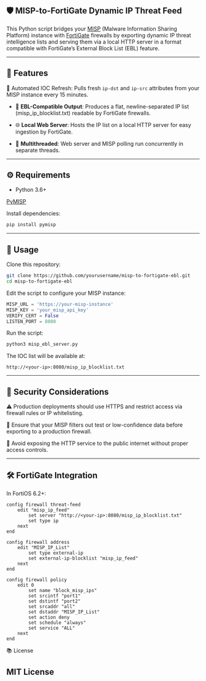 ## 🛡️ MISP-to-FortiGate Dynamic IP Threat Feed
This Python script bridges your [MISP](https://github.com/MISP/MISP) (Malware Information Sharing Platform) instance with [FortiGate](https://www.fortinet.com/products/firewall/fortigate) firewalls by exporting dynamic IP threat intelligence lists and serving them via a local HTTP server in a format compatible with FortiGate’s External Block List (EBL) feature.

---
## 🔧 Features
🔁 Automated IOC Refresh: Pulls fresh `ip-dst` and `ip-src` attributes from your MISP instance every 15 minutes.

- 📄 **EBL-Compatible Output**: Produces a flat, newline-separated IP list (misp_ip_blocklist.txt) readable by FortiGate firewalls.

- 🌐 **Local Web Server**: Hosts the IP list on a local HTTP server for easy ingestion by FortiGate.

- 🧵 **Multithreaded**: Web server and MISP polling run concurrently in separate threads.
---

## ⚙️ Requirements
- Python 3.6+

[PyMISP](https://github.com/MISP/PyMISP)

Install dependencies:

```bash
pip install pymisp
```
---

## 🚀 Usage

Clone this repository:

```bash
git clone https://github.com/yourusername/misp-to-fortigate-ebl.git
cd misp-to-fortigate-ebl
```

Edit the script to configure your MISP instance:

```python
MISP_URL = 'https://your-misp-instance'
MISP_KEY = 'your_misp_api_key'
VERIFY_CERT = False
LISTEN_PORT = 8080
```
Run the script:

```bash
python3 misp_ebl_server.py
```

The IOC list will be available at:

```
http://<your-ip>:8080/misp_ip_blocklist.txt
```
---

## 🔐 Security Considerations
⚠️ Production deployments should use HTTPS and restrict access via firewall rules or IP whitelisting.

🧼 Ensure that your MISP filters out test or low-confidence data before exporting to a production firewall.

🔐 Avoid exposing the HTTP service to the public internet without proper access controls.

---

## 🛠️ FortiGate Integration
In FortiOS 6.2+:

```Fortigate CLI
config firewall threat-feed
    edit "misp_ip_feed"
        set server "http://<your-ip>:8080/misp_ip_blocklist.txt"
        set type ip
    next
end

config firewall address
    edit "MISP_IP_List"
        set type external-ip
        set external-ip-blocklist "misp_ip_feed"
    next
end

config firewall policy
    edit 0
        set name "block_misp_ips"
        set srcintf "port1"
        set dstintf "port2"
        set srcaddr "all"
        set dstaddr "MISP_IP_List"
        set action deny
        set schedule "always"
        set service "ALL"
    next
end
```
📚 License
## MIT License

